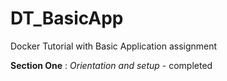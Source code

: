 # DT_BasicApp
Docker Tutorial with Basic Application assignment

**Section One** : *Orientation and setup* - completed
